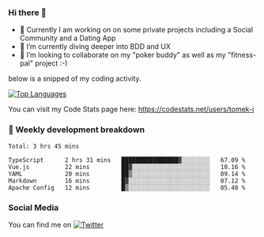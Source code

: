 ### Hi there 👋


- 🔭 Currently I am working on on some private projects including a Social Community and a Dating App
- 🌱 I’m currently diving deeper into BDD and UX
- 👯 I’m looking to collaborate on my "poker buddy" as well as my "fitness-pal" project :-)

below is a snipped of my coding activity.
<!--
**tomek-i/tomek-i** is a ✨ _special_ ✨ repository because its `README.md` (this file) appears on your GitHub profile.

Here are some ideas to get you started:

- 🔭 I’m currently working on ...
- 🌱 I’m currently learning ...
- 👯 I’m looking to collaborate on ...
- 🤔 I’m looking for help with ...
- 💬 Ask me about ...
- 📫 How to reach me: ...
- 😄 Pronouns: ...
- ⚡ Fun fact: ...
-->
[![Top Languages](https://github-readme-stats.vercel.app/api/top-langs/?username=tomek-i&layout=compact)](https://github.com/tomek-i)

You can visit my Code Stats page here: https://codestats.net/users/tomek-i

### 💬 Weekly development breakdown
<!--START_SECTION:waka-->
```text
Total: 3 hrs 45 mins

TypeScript      2 hrs 31 mins   ████████████████▓░░░░░░░░   67.09 % 
Vue.js          22 mins         ██▓░░░░░░░░░░░░░░░░░░░░░░   10.16 % 
YAML            20 mins         ██▒░░░░░░░░░░░░░░░░░░░░░░   09.14 % 
Markdown        16 mins         █▓░░░░░░░░░░░░░░░░░░░░░░░   07.12 % 
Apache Config   12 mins         █▒░░░░░░░░░░░░░░░░░░░░░░░   05.40 % 
```
<!--END_SECTION:waka-->

<!-- Actual text -->

### Social Media
You can find me on [![Twitter][1.2]][1]

<!-- Icons -->

[1.2]: http://i.imgur.com/wWzX9uB.png 


<!-- Links to your social media accounts -->

[1]: https://twitter.com/tomek_i

